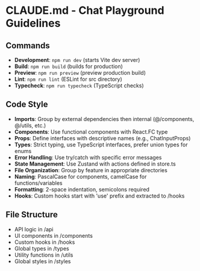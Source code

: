 # CLAUDE.md - Chat Playground Guidelines

## Commands
- **Development**: `npm run dev` (starts Vite dev server)
- **Build**: `npm run build` (builds for production)
- **Preview**: `npm run preview` (preview production build)
- **Lint**: `npm run lint` (ESLint for src directory)
- **Typecheck**: `npm run typecheck` (TypeScript checks)

## Code Style
- **Imports**: Group by external dependencies then internal (@/components, @/utils, etc.)
- **Components**: Use functional components with React.FC<Props> type
- **Props**: Define interfaces with descriptive names (e.g., ChatInputProps)
- **Types**: Strict typing, use TypeScript interfaces, prefer union types for enums
- **Error Handling**: Use try/catch with specific error messages
- **State Management**: Use Zustand with actions defined in store.ts
- **File Organization**: Group by feature in appropriate directories
- **Naming**: PascalCase for components, camelCase for functions/variables
- **Formatting**: 2-space indentation, semicolons required
- **Hooks**: Custom hooks start with 'use' prefix and extracted to /hooks

## File Structure
- API logic in /api
- UI components in /components
- Custom hooks in /hooks
- Global types in /types
- Utility functions in /utils
- Global styles in /styles